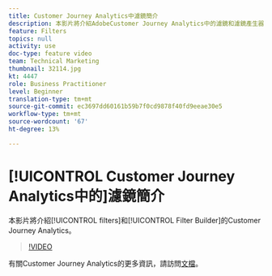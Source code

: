 ```yaml
---
title: Customer Journey Analytics中濾鏡簡介
description: 本影片將介紹AdobeCustomer Journey Analytics中的濾鏡和濾鏡產生器。
feature: Filters
topics: null
activity: use
doc-type: feature video
team: Technical Marketing
thumbnail: 32114.jpg
kt: 4447
role: Business Practitioner
level: Beginner
translation-type: tm+mt
source-git-commit: ec3697dd60161b59b7f0cd9878f40fd9eeae30e5
workflow-type: tm+mt
source-wordcount: '67'
ht-degree: 13%

---
```



# [!UICONTROL Customer Journey Analytics中的]濾鏡簡介

本影片將介紹[!UICONTROL filters]和[!UICONTROL Filter Builder]的Customer Journey Analytics。

>[!VIDEO](https://video.tv.adobe.com/v/32114/?quality=12)

有關Customer Journey Analytics的更多資訊，請訪問[文檔](https://docs.adobe.com/content/help/zh-Hant/analytics-platform/using/cja-landing.html)。
